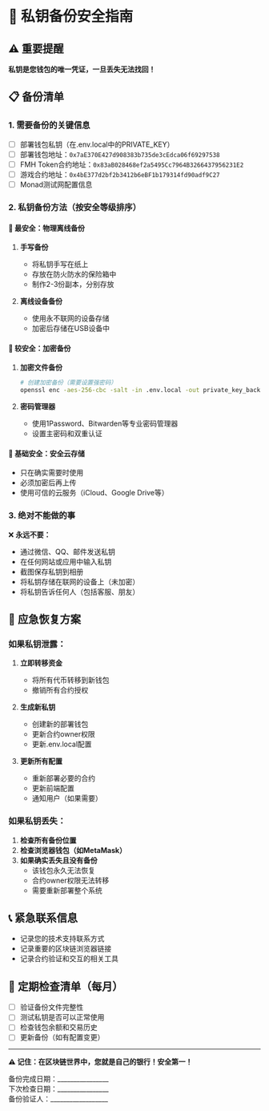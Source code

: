 # 🔐 私钥备份安全指南

## ⚠️ 重要提醒
**私钥是您钱包的唯一凭证，一旦丢失无法找回！**

## 📋 备份清单

### 1. 需要备份的关键信息
- [ ] 部署钱包私钥（在.env.local中的PRIVATE_KEY）
- [ ] 部署钱包地址：`0x7aE370E427d908383b735de3cEdca06f69297538`
- [ ] FMH Token合约地址：`0x83aB028468ef2a5495Cc7964B3266437956231E2`
- [ ] 游戏合约地址：`0x4bE377d2bf2b3412b6eBF1b179314fd90adf9C27`
- [ ] Monad测试网配置信息

### 2. 私钥备份方法（按安全等级排序）

#### 🥇 最安全：物理离线备份
1. **手写备份**
   - 将私钥手写在纸上
   - 存放在防火防水的保险箱中
   - 制作2-3份副本，分别存放

2. **离线设备备份**
   - 使用永不联网的设备存储
   - 加密后存储在USB设备中

#### 🥈 较安全：加密备份
1. **加密文件备份**
   ```bash
   # 创建加密备份（需要设置强密码）
   openssl enc -aes-256-cbc -salt -in .env.local -out private_key_backup.enc
   ```

2. **密码管理器**
   - 使用1Password、Bitwarden等专业密码管理器
   - 设置主密码和双重认证

#### 🥉 基础安全：安全云存储
- 只在确实需要时使用
- 必须加密后再上传
- 使用可信的云服务（iCloud、Google Drive等）

### 3. 绝对不能做的事
❌ **永远不要：**
- 通过微信、QQ、邮件发送私钥
- 在任何网站或应用中输入私钥
- 截图保存私钥到相册
- 将私钥存储在联网的设备上（未加密）
- 将私钥告诉任何人（包括客服、朋友）

## 🚨 应急恢复方案

### 如果私钥泄露：
1. **立即转移资金**
   - 将所有代币转移到新钱包
   - 撤销所有合约授权

2. **生成新私钥**
   - 创建新的部署钱包
   - 更新合约owner权限
   - 更新.env.local配置

3. **更新所有配置**
   - 重新部署必要的合约
   - 更新前端配置
   - 通知用户（如果需要）

### 如果私钥丢失：
1. **检查所有备份位置**
2. **检查浏览器钱包（如MetaMask）**
3. **如果确实丢失且没有备份**
   - 该钱包永久无法恢复
   - 合约owner权限无法转移
   - 需要重新部署整个系统

## 📞 紧急联系信息
- 记录您的技术支持联系方式
- 记录重要的区块链浏览器链接
- 记录合约验证和交互的相关工具

## 🔄 定期检查清单（每月）
- [ ] 验证备份文件完整性
- [ ] 测试私钥是否可以正常使用
- [ ] 检查钱包余额和交易历史
- [ ] 更新备份（如有配置变更）

---

**⚠️ 记住：在区块链世界中，您就是自己的银行！安全第一！**

备份完成日期：________________  
下次检查日期：________________  
备份验证人：__________________